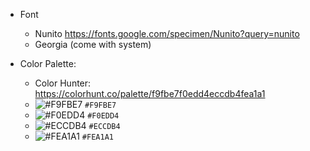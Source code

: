 - Font
  - Nunito https://fonts.google.com/specimen/Nunito?query=nunito
  - Georgia (come with system)</li>
 
- Color Palette:
  - Color Hunter: https://colorhunt.co/palette/f9fbe7f0edd4eccdb4fea1a1
  - ![#F9FBE7](https://placehold.co/15x15/f03c15/f03c15.png) `#F9FBE7`
  - ![#F0EDD4](https://placehold.co/15x15/c5f015/c5f015.png) `#F0EDD4`
  - ![#ECCDB4](https://placehold.co/15x15/1589F0/1589F0.png) `#ECCDB4`
  - ![#FEA1A1](https://placehold.co/15x15/1589F0/1589F0.png) `#FEA1A1`

